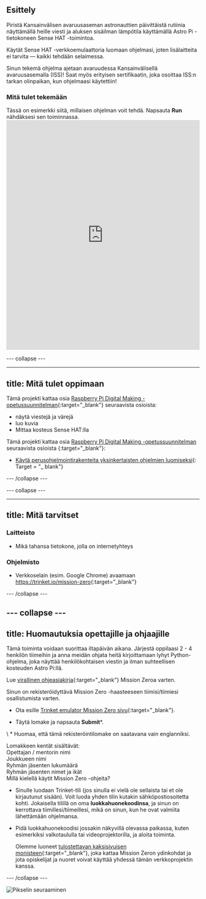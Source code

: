 ## Esittely

Piristä Kansainvälisen avaruusaseman astronauttien päivittäistä rutiinia näyttämällä heille viesti ja aluksen sisäilman lämpötila käyttämällä Astro Pi -tietokoneen Sense HAT -toimintoa.

Käytät Sense HAT -verkkoemulaattoria luomaan ohjelmasi, joten lisälaitteita ei tarvita — kaikki tehdään selaimessa.

Sinun tekemä ohjelma ajetaan avaruudessa Kansainvälisellä avaruusasemalla (ISS)! Saat myös erityisen sertifikaatin, joka osoittaa ISS:n tarkan olinpaikan, kun ohjelmaasi käytettiin!

### Mitä tulet tekemään

Tässä on esimerkki siitä, millaisen ohjelman voit tehdä. Napsauta **Run** nähdäksesi sen toiminnassa. <iframe src="https://trinket.io/embed/python/b92d76c0f3?outputOnly=true&runOption=run&start=result" width="100%" height="600" frameborder="0" marginwidth="0" marginheight="0" allowfullscreen mark="crwd-mark"></iframe> 

\--- collapse \---

* * *

## title: Mitä tulet oppimaan

Tämä projekti kattaa osia [Raspberry Pi Digital Making -opetussuunnitelman](http://rpf.io/curriculum){:target="_blank"} seuraavista osioista:

+ näytä viestejä ja värejä
+ luo kuvia
+ Mittaa kosteus Sense HAT:lla

Tämä projekti kattaa osia [Raspberry Pi Digital Making -opetussuunnitelman](http://rpf.io/curriculum) seuraavista osioista {:target="_blank"}:

+ [ Käytä perus​​ohjelmointirakenteita yksinkertaisten ohjelmien luomiseksi](https://curriculum.raspberrypi.org/programming/creator/){: Target = "_ blank"}

\--- /collapse \---

\--- collapse \---

* * *

## title: Mitä tarvitset

### Laitteisto

+ Mikä tahansa tietokone, jolla on internetyhteys

### Ohjelmisto

+ Verkkoselain (esim. Google Chrome) avaamaan <https://trinket.io/mission-zero>{:target="_blank"}

\--- /collapse \---

## \--- collapse \---

## title: Huomautuksia opettajille ja ohjaajille

Tämä toiminta voidaan suorittaa iltapäivän aikana. Järjestä oppilaasi 2 - 4 henkilön tiimeihin ja anna meidän ohjata heitä kirjoittamaan lyhyt Python-ohjelma, joka näyttää henkilökohtaisen viestin ja ilman suhteellisen kosteuden Astro Pi:llä.

Lue [virallinen ohjeasiakirja](https://astro-pi.org/wp-content/uploads/2018/09/Astro_Pi_Mission_Zero_Guidelines_2018_19_V12_pages.pdf){:target="_blank"} Mission Zeroa varten.

Sinun on rekisteröidyttävä Mission Zero -haasteeseen tiimisi/tiimiesi osallistumista varten.

+ Ota esille [Trinket emulator Mission Zero sivu](https://trinket.io/mission-zero/register){:target="_blank"}.

+ Täytä lomake ja napsauta **Submit**\*.

\ * Huomaa, että tämä rekisteröintilomake on saatavana vain englanniksi.

Lomakkeen kentät sisältävät:  
Opettajan / mentorin nimi  
Joukkueen nimi  
Ryhmän jäsenten lukumäärä  
Ryhmän jäsenten nimet ja ikät  
Millä kielellä käytit Mission Zero -ohjeita?

+ Sinulle luodaan Trinket-tili (jos sinulla ei vielä ole sellaista tai et ole kirjautunut sisään). Voit luoda yhden tilin kutakin sähköpostiosoitetta kohti. Jokaisella tilillä on oma **luokkahuonekoodinsa**, ja sinun on kerrottava tiimillesi/tiimeillesi, mikä on sinun, kun he ovat valmiita lähettämään ohjelmansa.

+ Pidä luokkahuonekoodisi jossakin näkyvillä olevassa paikassa, kuten esimerkiksi valkotaululla tai videoprojektorilla, ja aloita toiminta.
    
    Olemme luoneet [tulostettavan kaksisivuisen monisteen](https://astro-pi.org/astro_pi_mission_zero_project_print_out_v10_print/){:target="_blank"}, joka kattaa Mission Zeron ydinkohdat ja jota opiskelijat ja nuoret voivat käyttää yhdessä tämän verkkoprojektin kanssa.

\--- /collapse \---

![Pikselin seuraaminen](https://code.org/api/hour/begin_raspberrypi_astropi.png)